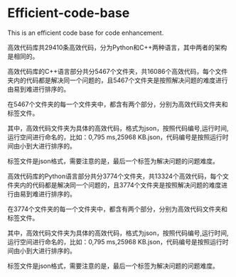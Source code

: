 # Efficient-code-base
This is an efficient code base for code enhancement.

高效代码库共29410条高效代码，分为Python和C++两种语言，其中两者的架构是相同的。



高效代码库的C++语言部分共分5467个文件夹，共16086个高效代码，每个文件夹内的代码都是解决同一个问题的，且5467个文件夹是按照解决问题的难度进行由易到难进行排序的。

在5467个文件夹的每一个文件夹中，都含有两个部分，分别为高效代码文件夹和标签文件。

其中，高效代码文件夹为具体的高效代码，格式为json，按照代码编号,运行时间,运行空间进行命名的，比如：0,795 ms,25968 KB.json，代码编号是按照运行时间由小到大进行排序的。

标签文件是json格式，需要注意的是，最后一个标签为解决问题的问题难度。




高效代码库的Python语言部分共分3774个文件夹，共13324个高效代码，每个文件夹内的代码都是解决同一个问题的，且3774个文件夹是按照解决问题的难度进行由易到难进行排序的。

在3774个文件夹的每一个文件夹中，都含有两个部分，分别为高效代码文件夹和标签文件。
	
其中，高效代码文件夹为具体的高效代码，格式为json，按照代码编号,运行时间,运行空间进行命名的，比如：0,795 ms,25968 KB.json，代码编号是按照运行时间由小到大进行排序的。

标签文件是json格式，需要注意的是，最后一个标签为解决问题的问题难度。

